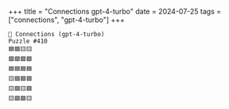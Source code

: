 +++
title = "Connections gpt-4-turbo"
date = 2024-07-25
tags = ["connections", "gpt-4-turbo"]
+++

```text
🤖 Connections (gpt-4-turbo) 
Puzzle #410
🟦🟪🟨🟨
🟩🟩🟩🟩
🟦🟦🟦🟦
🟨🟪🟪🟪
🟨🟪🟨🟪
🟨🟪🟪🟨
```
